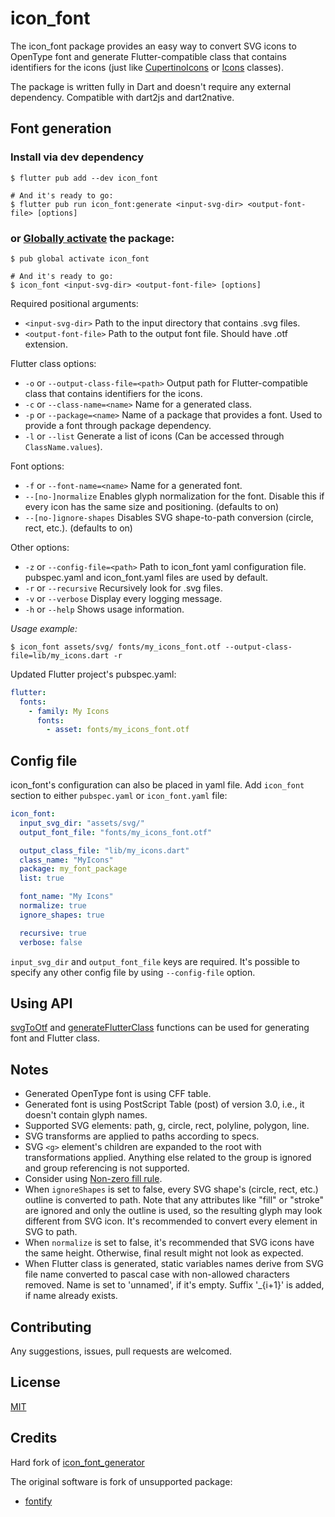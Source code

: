 # icon_font

The icon_font package provides an easy way to convert SVG icons to OpenType font
and generate Flutter-compatible class that contains identifiers for the icons
(just like [CupertinoIcons][] or [Icons][] classes).

The package is written fully in Dart and doesn't require any external dependency.
Compatible with dart2js and dart2native.

[CupertinoIcons]: https://api.flutter.dev/flutter/cupertino/CupertinoIcons-class.html
[Icons]: https://api.flutter.dev/flutter/material/Icons-class.html

## Font generation

### Install via dev dependency

```shell
$ flutter pub add --dev icon_font

# And it's ready to go:
$ flutter pub run icon_font:generate <input-svg-dir> <output-font-file> [options]
```

### or [Globally activate][] the package:

[globally activate]: https://dart.dev/tools/pub/cmd/pub-global

```shell
$ pub global activate icon_font

# And it's ready to go:
$ icon_font <input-svg-dir> <output-font-file> [options]
```

Required positional arguments:

- `<input-svg-dir>`
  Path to the input directory that contains .svg files.
- `<output-font-file>`
  Path to the output font file. Should have .otf extension.

Flutter class options:

- `-o` or `--output-class-file=<path>`
  Output path for Flutter-compatible class that contains identifiers for the icons.
- `-c` or `--class-name=<name>`
  Name for a generated class.
- `-p` or `--package=<name>`
  Name of a package that provides a font. Used to provide a font through package dependency.
- `-l` or `--list`
  Generate a list of icons (Can be accessed through `ClassName.values`).

Font options:

- `-f` or `--font-name=<name>`
  Name for a generated font.
- `--[no-]normalize`
  Enables glyph normalization for the font.
  Disable this if every icon has the same size and positioning.
  (defaults to on)
- `--[no-]ignore-shapes`
  Disables SVG shape-to-path conversion (circle, rect, etc.).
  (defaults to on)

Other options:

- `-z` or `--config-file=<path>`
  Path to icon_font yaml configuration file.
  pubspec.yaml and icon_font.yaml files are used by default.
- `-r` or `--recursive`
  Recursively look for .svg files.
- `-v` or `--verbose`
  Display every logging message.
- `-h` or `--help`
  Shows usage information.

_Usage example:_

```shell
$ icon_font assets/svg/ fonts/my_icons_font.otf --output-class-file=lib/my_icons.dart -r
```

Updated Flutter project's pubspec.yaml:

```yaml
flutter:
  fonts:
    - family: My Icons
      fonts:
        - asset: fonts/my_icons_font.otf
```

## Config file

icon_font's configuration can also be placed in yaml file.
Add `icon_font` section to either `pubspec.yaml` or `icon_font.yaml` file:

```yaml
icon_font:
  input_svg_dir: "assets/svg/"
  output_font_file: "fonts/my_icons_font.otf"

  output_class_file: "lib/my_icons.dart"
  class_name: "MyIcons"
  package: my_font_package
  list: true

  font_name: "My Icons"
  normalize: true
  ignore_shapes: true

  recursive: true
  verbose: false
```

`input_svg_dir` and `output_font_file` keys are required.
It's possible to specify any other config file by using `--config-file` option.

## Using API

[svgToOtf][] and [generateFlutterClass][] functions can be used for generating font and Flutter class.

[svgToOtf]: https://pub.dev/documentation/icon_font/latest/icon_font/svgToOtf.html
[generateFlutterClass]: https://pub.dev/documentation/icon_font/latest/icon_font/generateFlutterClass.html

## Notes

- Generated OpenType font is using CFF table.
- Generated font is using PostScript Table (post) of version 3.0, i.e., it doesn't contain glyph names.
- Supported SVG elements: path, g, circle, rect, polyline, polygon, line.
- SVG transforms are applied to paths according to specs.
- SVG `<g>` element's children are expanded to the root with transformations applied.
  Anything else related to the group is ignored and group referencing is not supported.
- Consider using [Non-zero fill rule][].
- When `ignoreShapes` is set to false,
  every SVG shape's (circle, rect, etc.) outline is converted to path.
  Note that any attributes like "fill" or "stroke" are ignored and only the outline is used,
  so the resulting glyph may look different from SVG icon.
  It's recommended to convert every element in SVG to path.
- When `normalize` is set to false, it's recommended that SVG icons have the same height.
  Otherwise, final result might not look as expected.
- When Flutter class is generated, static variables names derive from SVG file name
  converted to pascal case with non-allowed characters removed.
  Name is set to 'unnamed', if it's empty.
  Suffix '\_{i+1}' is added, if name already exists.

[Non-zero fill rule]: https://developer.mozilla.org/en-US/docs/Web/SVG/Attribute/fill-rule

## Contributing

Any suggestions, issues, pull requests are welcomed.

## License

[MIT](https://github.com/SkinnyMind/icon_font/blob/master/LICENSE)

## Credits

Hard fork of [icon_font_generator](https://github.com/ScerIO/icon_font_generator)

The original software is fork of unsupported package:

- [fontify](https://github.com/westracer/fontify)
